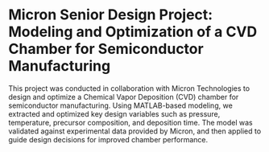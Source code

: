 # Micron Senior Design Project: Modeling and Optimization of a CVD Chamber for Semiconductor Manufacturing
This project was conducted in collaboration with Micron Technologies to design and optimize a Chemical Vapor Deposition (CVD) chamber for semiconductor manufacturing. Using MATLAB-based modeling, we extracted and optimized key design variables such as pressure, temperature, precursor composition, and deposition time. The model was validated against experimental data provided by Micron, and then applied to guide design decisions for improved chamber performance.
